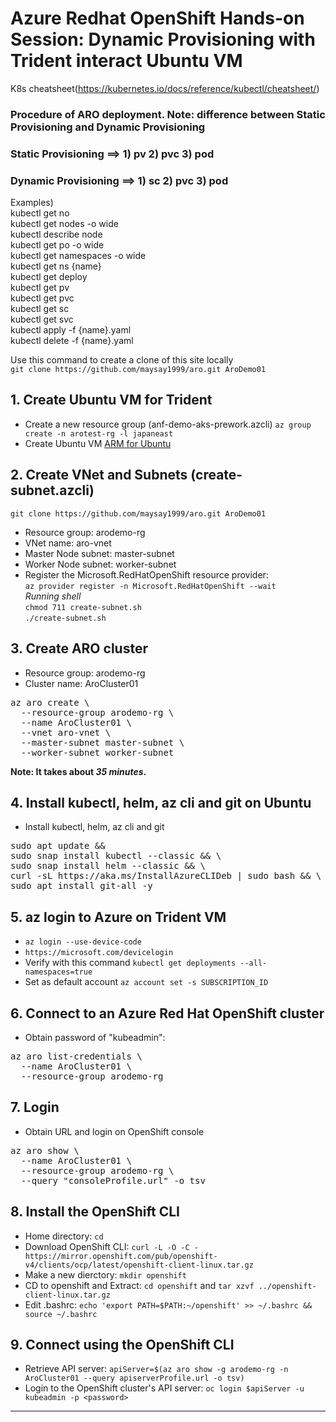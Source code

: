 # Azure Redhat OpenShift Hands-on Session: Dynamic Provisioning with Trident interact Ubuntu VM

K8s cheatsheet(https://kubernetes.io/docs/reference/kubectl/cheatsheet/)

### **Procedure of ARO deployment.  Note: difference between Static Provisioning and Dynamic Provisioning**
### **Static Provisioning** ==> 1) pv 2) pvc 3) pod
### **Dynamic Provisioning** ==> 1) sc 2) pvc 3) pod

Examples)\
kubectl get no\
kubectl get nodes -o wide\
kubectl describe node\
kubectl get po -o wide\
kubectl get namespaces -o wide\
kubectl get ns {name}\
kubectl get deploy\
kubectl get pv\
kubectl get pvc\
kubectl get sc\
kubectl get svc\
kubectl apply -f {name}.yaml\
kubectl delete -f {name}.yaml

Use this command to create a clone of this site locally\
`git clone https://github.com/maysay1999/aro.git AroDemo01`


## 1. Create Ubuntu VM for Trident
- Create a new resource group (anf-demo-aks-prework.azcli)  `az group create -n arotest-rg -l japaneast`
- Create Ubuntu VM [ARM for Ubuntu](https://github.com/maysay1999/aro/tree/main/ubuntu)

## 2. Create VNet and Subnets (create-subnet.azcli)
`git clone https://github.com/maysay1999/aro.git AroDemo01`
- Resource group: arodemo-rg
- VNet name: aro-vnet
- Master Node subnet: master-subnet
- Worker Node subnet: worker-subnet
- Register the Microsoft.RedHatOpenShift resource provider:  <br /> `az provider register -n Microsoft.RedHatOpenShift --wait`<br />
*Running shell*<br />
`chmod 711 create-subnet.sh`<br />
`./create-subnet.sh`

## 3. Create ARO cluster
- Resource group: arodemo-rg
- Cluster name: AroCluster01
<pre>
az aro create \
  --resource-group arodemo-rg \
  --name AroCluster01 \
  --vnet aro-vnet \
  --master-subnet master-subnet \
  --worker-subnet worker-subnet
</pre>
**</p>Note: It takes about ***35 minutes***. </p>**

## 4. Install kubectl, helm, az cli and git on Ubuntu
- Install kubectl, helm, az cli and git
<pre>
sudo apt update && 
sudo snap install kubectl --classic && \
sudo snap install helm --classic && \
curl -sL https://aka.ms/InstallAzureCLIDeb | sudo bash && \
sudo apt install git-all -y
</pre>

## 5. az login to Azure on Trident VM
- `az login --use-device-code`
- `https://microsoft.com/devicelogin`
- Verify with this command `kubectl get deployments --all-namespaces=true`
- Set as default account `az account set -s SUBSCRIPTION_ID`

## 6. Connect to an Azure Red Hat OpenShift cluster
- Obtain password of "kubeadmin": 
<pre>
az aro list-credentials \
  --name AroCluster01 \
  --resource-group arodemo-rg
</pre>

## 7. Login
- Obtain URL and login on OpenShift console
<pre>
az aro show \
  --name AroCluster01 \
  --resource-group arodemo-rg \
  --query "consoleProfile.url" -o tsv
</pre>

## 8. Install the OpenShift CLI
- Home directory: `cd` 
- Download OpenShift CLI: `curl -L -O -C - https://mirror.openshift.com/pub/openshift-v4/clients/ocp/latest/openshift-client-linux.tar.gz`
- Make a new dierctory: `mkdir openshift`
- CD to openshift and Extract: `cd openshift` and `tar xzvf ../openshift-client-linux.tar.gz`
- Edit .bashrc: `echo 'export PATH=$PATH:~/openshift' >> ~/.bashrc && source ~/.bashrc`

## 9. Connect using the OpenShift CLI
- Retrieve API server: `apiServer=$(az aro show -g arodemo-rg -n AroCluster01 --query apiserverProfile.url -o tsv)`
- Login to the OpenShift cluster's API server: `oc login $apiServer -u kubeadmin -p <password>`

---